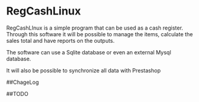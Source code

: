 # RegCashLinux

RegCashLInux is a simple program that can be used as a cash register.
Through this software it will be possible to manage the items, calculate the sales total and have reports on the outputs.

The software can use a Sqlite database or even an external Mysql database.

It will also be possible to synchronize all data with Prestashop

##ChageLog



##TODO
